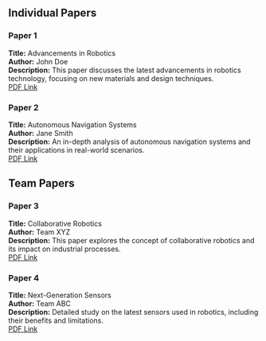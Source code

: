 ## Individual Papers

### Paper 1
**Title:** Advancements in Robotics  
**Author:** John Doe  
**Description:** This paper discusses the latest advancements in robotics technology, focusing on new materials and design techniques.  
[PDF Link](https://example.com/paper1.pdf)

### Paper 2
**Title:** Autonomous Navigation Systems  
**Author:** Jane Smith  
**Description:** An in-depth analysis of autonomous navigation systems and their applications in real-world scenarios.  
[PDF Link](https://example.com/paper2.pdf)

## Team Papers

### Paper 3
**Title:** Collaborative Robotics  
**Author:** Team XYZ  
**Description:** This paper explores the concept of collaborative robotics and its impact on industrial processes.  
[PDF Link](https://example.com/paper3.pdf)

### Paper 4
**Title:** Next-Generation Sensors  
**Author:** Team ABC  
**Description:** Detailed study on the latest sensors used in robotics, including their benefits and limitations.  
[PDF Link](https://example.com/paper4.pdf)
